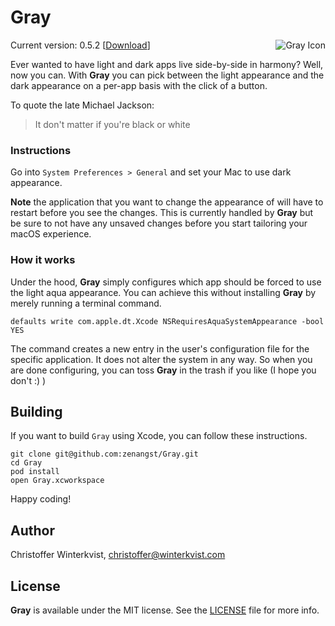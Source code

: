 # Gray

<img src="https://github.com/zenangst/Gray/blob/master/Resources/Assets.xcassets/AppIcon.appiconset/icon_256x256.png?raw=true" alt="Gray Icon" align="right" />

Current version: 0.5.2 [[Download](https://github.com/zenangst/Gray/releases/download/0.5.2/Gray.zip)]

Ever wanted to have light and dark apps live side-by-side in harmony? Well, now you can. With **Gray** you can pick between the light appearance and the dark appearance on a per-app basis with the click of a button.

To quote the late Michael Jackson:
> It don't matter if you're black or white

### Instructions

Go into `System Preferences > General` and set your Mac to use dark appearance.

**Note** the application that you want to change the appearance of will have to restart before you see the changes. This is currently handled by **Gray** but be sure to not have any unsaved changes before you start tailoring your macOS experience.

### How it works

Under the hood, **Gray** simply configures which app should be forced to use the light aqua appearance. You can achieve this without installing **Gray** by merely running a terminal command.

```fish
defaults write com.apple.dt.Xcode NSRequiresAquaSystemAppearance -bool YES
```

The command creates a new entry in the user's configuration file for the specific application. It does not alter the system in any way. So when you are done configuring, you can toss **Gray** in the trash if you like (I hope you don't :) )

## Building

If you want to build `Gray` using Xcode, you can follow these instructions.

```fish
git clone git@github.com:zenangst/Gray.git
cd Gray
pod install
open Gray.xcworkspace
```

Happy coding!

## Author

Christoffer Winterkvist, christoffer@winterkvist.com

## License

**Gray** is available under the MIT license. See the [LICENSE](https://github.com/zenangst/Gray/blob/master/LICENSE.md) file for more info.

